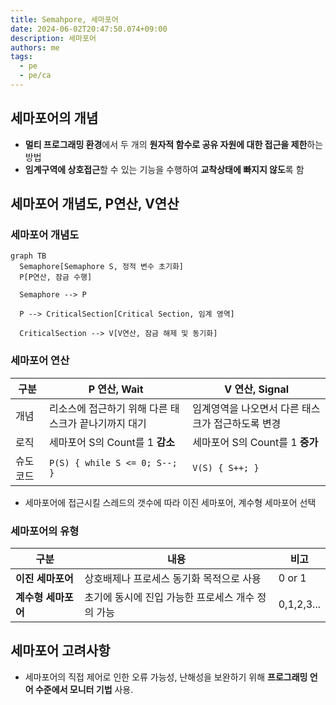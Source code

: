 ```yaml
---
title: Semahpore, 세마포어
date: 2024-06-02T20:47:50.074+09:00
description: 세마포어
authors: me
tags:
  - pe
  - pe/ca
---
```


## 세마포어의 개념

- **멀티 프로그래밍 환경**에서 두 개의 **원자적 함수로 공유 자원에 대한 접근을 제한**하는 방법
- **임계구역에 상호접근**할 수 있는 기능을 수행하여 **교착상태에 빠지지 않도**록 함

## 세마포어 개념도, P연산, V연산

### 세마포어 개념도

```mermaid
graph TB
  Semaphore[Semaphore S, 정적 변수 초기화]
  P[P연산, 잠금 수행]

  Semaphore --> P

  P --> CriticalSection[Critical Section, 임계 영역]

  CriticalSection --> V[V연산, 잠금 해제 및 동기화]
```

### 세마포어 연산

| 구분     | P 연산, Wait                                         | V 연산, Signal                                    |
| -------- | ---------------------------------------------------- | ------------------------------------------------- |
| 개념     | 리소스에 접근하기 위해 다른 태스크가 끝나기까지 대기 | 임계영역을 나오면서 다른 태스크가 접근하도록 변경 |
| 로직     | 세마포어 S의 Count를 1 **감소**                          | 세마포어 S의 Count를 1 **증가**                       |
| 슈도코드 | `P(S) { while S <= 0; S--; }`                        | `V(S) { S++; }`                                   |

- 세마포어에 접근시킬 스레드의 갯수에 따라 이진 세마포어, 계수형 세마포어 선택

### 세마포어의 유형

| 구분            | 내용                                              | 비고       |
| --------------- | ------------------------------------------------- | ---------- |
| **이진 세마포어**   | 상호배제나 프로세스 동기화 목적으로 사용          | 0 or 1     |
| **계수형 세마포어** | 초기에 동시에 진입 가능한 프로세스 개수 정의 가능 | 0,1,2,3... |

## 세마포어 고려사항

- 세마포어의 직접 제어로 인한 오류 가능성, 난해성을 보완하기 위해 **프로그래밍 언어 수준에서 모니터 기법** 사용.
